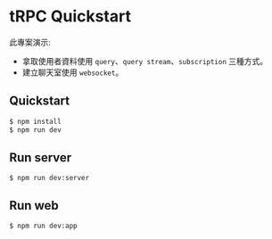 # tRPC Quickstart

此專案演示:
- 拿取使用者資料使用 `query`、`query stream`、`subscription` 三種方式。
- 建立聊天室使用 `websocket`。

## Quickstart

```bash
$ npm install
$ npm run dev
```

## Run server

```
$ npm run dev:server
```


## Run web

```
$ npm run dev:app
```
